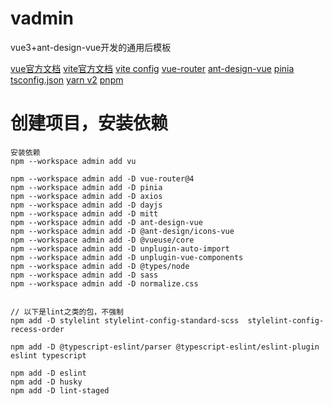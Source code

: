 # vadmin
vue3+ant-design-vue开发的通用后模板

[vue官方文档](https://cn.vuejs.org/api/general.html)
[vite官方文档](https://cn.vitejs.dev/guide/env-and-mode.html)
[vite config](https://vitejs.dev/config/)
[vue-router](https://router.vuejs.org/zh/installation.html)
[ant-design-vue](https://www.antdv.com/docs/vue/introduce-cn)
[pinia](https://pinia.web3doc.top/getting-started.html)
[tsconfig.json](https://www.typescriptlang.org/tsconfig#files)
[yarn v2](https://yarnpkg.com/)
[pnpm](https://pnpm.io/zh/scripts)

# 创建项目，安装依赖
```shell
安装依赖
npm --workspace admin add vu

npm --workspace admin add -D vue-router@4
npm --workspace admin add -D pinia
npm --workspace admin add -D axios
npm --workspace admin add -D dayjs
npm --workspace admin add -D mitt
npm --workspace admin add -D ant-design-vue
npm --workspace admin add -D @ant-design/icons-vue
npm --workspace admin add -D @vueuse/core
npm --workspace admin add -D unplugin-auto-import
npm --workspace admin add -D unplugin-vue-components
npm --workspace admin add -D @types/node
npm --workspace admin add -D sass
npm --workspace admin add -D normalize.css


// 以下是lint之类的包，不强制
npm add -D stylelint stylelint-config-standard-scss  stylelint-config-recess-order

npm add -D @typescript-eslint/parser @typescript-eslint/eslint-plugin eslint typescript

npm add -D eslint
npm add -D husky
npm add -D lint-staged
```